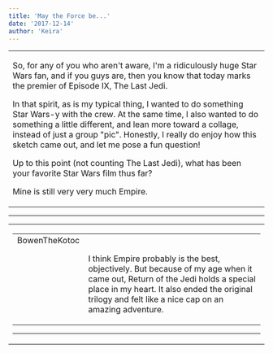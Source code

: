 ```yaml
---
title: 'May the Force be...'
date: '2017-12-14'
author: 'Keira'
---
```


<div>
<!-- Main content here -->
<table border="0" class="post"><tbody><tr><td>
   
   <div class="post_body">
       <p>So, for any of you who aren't aware, I'm a ridiculously huge Star Wars fan, and if you guys are, then you know that today marks the premier of Episode IX, The Last Jedi.</p><p>In that spirit, as is my typical thing, I wanted to do something Star Wars-y with the crew. At the same time, I also wanted to do something a little different, and lean more toward a collage, instead of just a group "pic". Honestly, I really do enjoy how this sketch came out, and let me pose a fun question!</p><p>Up to this point (not counting The Last Jedi), what has been your favorite Star Wars film thus far?</p><p>Mine is still very very much Empire.</p>
   </div>
   </td></tr>
   </tbody></table><hr><table style="width:100%; border:0;" class="comment_table"><tbody><tr><td width="100%"><a name=""> </a><div style="width:100%;" class="comment"><table border="0" width="100%"><tbody><tr><td align="center" valign="top" width="125">
<span class="comment_title"><center>BowenTheKotoc<br></center><a name="3071">&nbsp;</a></span><br>
<center><img src="https://www.gravatar.com/avatar.php?gravatar_id=b295b2625de4cfaaf2c48dd901bf3a17&amp;default=http%3A%2F%2Fmysteriesofthearcana.com%2Ftemplates%2Fmain%2Fimages%2Favatar.gif&amp;size=80&amp;rating=g" border="0" alt=""></center>
</td>
<td valign="top">


<p class="comment_text"> </p><p class="comment_text"><br> I think Empire probably is the best, objectively. But because of my age when it came out, Return of the Jedi holds a special place in my heart. It also ended the original trilogy and felt like a nice cap on an amazing adventure.</p>
 

</td></tr></tbody></table>
<hr></div></td></tr></tbody></table>
<!-- End main content -->
              </div>
